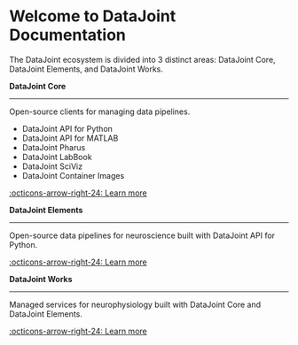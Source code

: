 # Welcome to DataJoint Documentation

The DataJoint ecosystem is divided into 3 distinct areas: DataJoint Core, DataJoint
Elements, and DataJoint Works.

**DataJoint Core**

---

Open-source clients for managing data pipelines.

+ DataJoint API for Python
+ DataJoint API for MATLAB
+ DataJoint Pharus
+ DataJoint LabBook
+ DataJoint SciViz
+ DataJoint Container Images

[:octicons-arrow-right-24: Learn more](./core/)

**DataJoint Elements**

---

Open-source data pipelines for neuroscience built with DataJoint API for Python.

[:octicons-arrow-right-24: Learn more](./elements/)

**DataJoint Works**

---

Managed services for neurophysiology built with DataJoint Core and DataJoint Elements.

[:octicons-arrow-right-24: Learn more](./works/)
